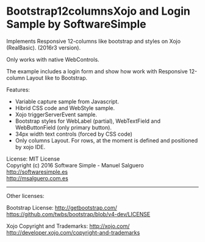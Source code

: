 # Bootstrap12columnsXojo and Login Sample by SoftwareSimple
Implements Responsive 12-columns like bootstrap and styles on Xojo (RealBasic). (2016r3 version).

Only works with native WebControls.

The example includes a login form and show how work with Responsive 12-column Layout like to Bootstrap.

Features:
- Variable capture sample from Javascript.
- Hibrid CSS code and WebStyle sample.
- Xojo triggerServerEvent sample.
- Bootstrap styles for WebLabel (partial), WebTextField and WebButtonField (only primary button).
- 34px width text controls (forced by CSS code)
- Only columns Layout. For rows, at the moment is defined and positioned by xojo IDE.

License:
MIT License<br>
Copyright (c) 2016 Software Simple - Manuel Salguero<br>
http://softwaresimple.es <br>
http://msalguero.com.es

------
Other licenses:

Bootstrap License:
http://getbootstrap.com/
https://github.com/twbs/bootstrap/blob/v4-dev/LICENSE

Xojo Copyright and Trademarks:
http://xojo.com/
http://developer.xojo.com/copyright-and-trademarks
